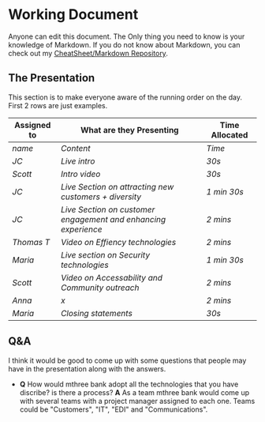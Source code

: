 # Working Document

Anyone can edit this document. The Only thing you need to know is your knowledge of Markdown. If you do not know about Markdown, you can check out my [CheatSheet/Markdown Repository](https://github.com/Scott-oustudent/Cheat-Sheets/blob/main/Markdown.md). 

## The Presentation 
This section is to make everyone aware of the running order on the day. First 2 rows are just examples.

| Assigned to | What are they Presenting | Time Allocated |
|---|---|---|
| _name_ | _Content_ | _Time_ |
| _JC_ | _Live intro_ | _30s_ |
| _Scott_ | _Intro video_ | _30s_ |
| _JC_ | _Live Section on attracting new customers + diversity_ | _1 min 30s_ |
| _JC_ | _Live Section on customer engagement and enhancing experience_ | _2 mins_ |
| _Thomas T_ | _Video on Effiency technologies_ | _2 mins_ |
| _Maria_ | _Live section on Security technologies_ | _1 min 30s_ |
| _Scott_ | _Video on Accessability and Community outreach_ | _2 mins_ |
| _Anna_ | _x_ | _2 mins_ |
| _Maria_ | _Closing statements_ | _30s_ |




## Q&A
I think it would be good to come up with some questions that people may have in the presentation along with the answers. 

*   __Q__ How would mthree bank adopt all the technologies that you have discribe? is there a process?
    __A__ As a team mthree bank would come up with several teams with a project manager assigned to each one. Teams could be "Customers", "IT", "EDI" and "Communications". 
